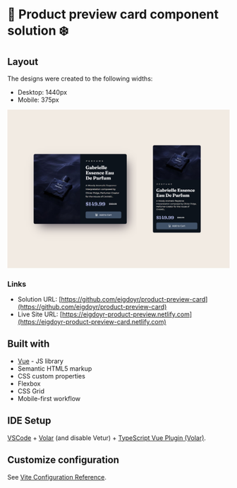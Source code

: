 # 🤖 Product preview card component solution ❄️

## Layout

The designs were created to the following widths:

- Desktop: 1440px
- Mobile: 375px

![Design preview for the QR code component coding challenge](./src/assets/product-preview.png)

### Links

- Solution URL: [https://github.com/eigdoyr/product-preview-card](https://github.com/eigdoyr/product-preview-card)
- Live Site URL: [https://eigdoyr-product-preview.netlify.com](https://eigdoyr-product-preview-card.netlify.com)

## Built with

- [Vue](https://vuejs.org/) - JS library
- Semantic HTML5 markup
- CSS custom properties
- Flexbox
- CSS Grid
- Mobile-first workflow

## IDE Setup

[VSCode](https://code.visualstudio.com/) + [Volar](https://marketplace.visualstudio.com/items?itemName=Vue.volar) (and disable Vetur) + [TypeScript Vue Plugin (Volar)](https://marketplace.visualstudio.com/items?itemName=Vue.vscode-typescript-vue-plugin).

## Customize configuration

See [Vite Configuration Reference](https://vitejs.dev/config/).
